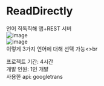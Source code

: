 # ReadDirectly
언어 직독직해 앱+REST 서버<br>
![image](https://user-images.githubusercontent.com/103106183/175492097-52e4f6a5-9df2-4cc8-960b-59f86e7d9299.png)<br>
![image](https://user-images.githubusercontent.com/103106183/175492204-9eb7fba6-c5d4-471f-9c4a-8cc5603a567b.png)<br>이렇게 3가지 언어에 대해 선택 가능<>br

프로젝트 기간: 4시간<br>
개발 인원: 1인 개발<br>
사용한 api: googletrans<br>
